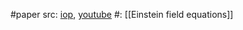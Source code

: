 #paper 
src: [iop](https://iopscience.iop.org/article/10.1088/1367-2630/15/1/013063), [youtube](https://www.youtube.com/watch?v=078jOiaevAQ) 
#: [[Einstein field equations]] 

